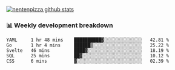 [![nentenpizza github stats](https://github-readme-stats.vercel.app/api?username=nentenpizza&count_private=true)](https://github.com/anuraghazra/github-readme-stats)

### 📊 Weekly development breakdown
<!--START_SECTION:waka-->
```text
YAML     1 hr 48 mins    ██████████▓░░░░░░░░░░░░░░   42.81 % 
Go       1 hr 4 mins     ██████▒░░░░░░░░░░░░░░░░░░   25.22 % 
Svelte   46 mins         ████▓░░░░░░░░░░░░░░░░░░░░   18.19 % 
SQL      25 mins         ██▓░░░░░░░░░░░░░░░░░░░░░░   10.12 % 
CSS      6 mins          ▓░░░░░░░░░░░░░░░░░░░░░░░░   02.39 % 
```
<!--END_SECTION:waka-->

